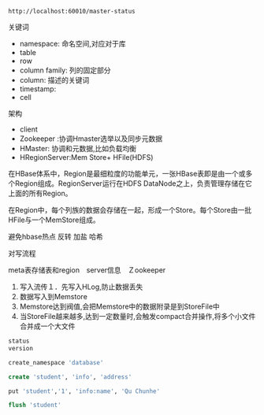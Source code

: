 
```
http://localhost:60010/master-status
```

关键词
* namespace: 命名空间,对应对于库
* table
* row
* column family: 列的固定部分
* column: 描述的关键词
* timestamp:
* cell

架构
* client
* Zookeeper :协调Hmaster选举以及同步元数据
* HMaster: 协调和元数据,比如负载均衡
* HRegionServer:Mem Store+ HFile(HDFS)

在HBase体系中，Region是最细粒度的功能单元，一张HBase表即是由一个或多个Region组成。RegionServer运行在HDFS DataNode之上，负责管理存储在它上面的所有Region。

在Region中，每个列族的数据会存储在一起，形成一个Store。每个Store由一批HFile与一个MemStore组成。

避免hbase热点
反转
加盐
哈希


对写流程

meta表存储表和region　server信息　Ｚookeeper

1. 写入流传１．先写入HLog,防止数据丢失
2. 数据写入到Memstore
3. Memstore达到阀值,会把Memstore中的数据附录是到StoreFile中
4. 当StoreFile越来越多,达到一定数量时,会触发compact合并操作,将多个小文件合并成一个大文件


```sql
status
version

create_namespace 'database'

create 'student', 'info', 'address'

put 'student','1', 'info:name', 'Qu Chunhe'

flush 'student'

```